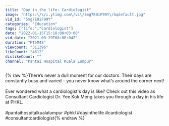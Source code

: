 ```yaml
---
title: "Day in the life: Cardiologist"
image: "https:\/\/i.ytimg.com\/vi\/5mg7E0iF99Y\/hqdefault.jpg"
vid_id: "5mg7E0iF99Y"
categories: "Education"
tags: ["life:","Cardiologist"]
date: "2022-01-15T15:18:08+03:00"
vid_date: "2021-08-29T08:00:04Z"
duration: "PT5M4S"
viewcount: "311396"
likeCount: "4612"
dislikeCount: ""
channel: "Pantai Hospital Kuala Lumpur"
---
```

{% raw %}There’s never a dull moment for our doctors. Their days are constantly busy and varied – you never know what’s around the corner next!<br /><br />Ever wondered what a cardiologist's day is like? Check out this video as Consultant Cardiologist Dr. Yee Kok Meng takes you through a day in his life at PHKL.<br /><br />#pantaihospitalkualalumpur #phkl #dayinthelife #cardiologist #consultantcardiologist{% endraw %}
